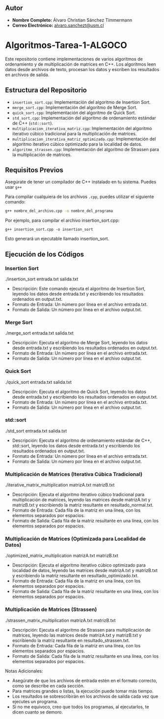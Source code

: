 ## Autor
- **Nombre Completo:** Álvaro Christian Sánchez Timmermann
- **Correo Electrónico:** alvaro.sanchezt@usm.cl
# Algoritmos-Tarea-1-ALGOCO
Este repositorio contiene implementaciones de varios algoritmos de ordenamiento y de multiplicación de matrices en C++. Los algoritmos leen datos desde archivos de texto, procesan los datos y escriben los resultados en archivos de salida.

## Estructura del Repositorio

- `insertion_sort.cpp`: Implementación del algoritmo de Insertion Sort.
- `merge_sort.cpp`: Implementación del algoritmo de Merge Sort.
- `quick_sort.cpp`: Implementación del algoritmo de Quick Sort.
- `std_sort.cpp`: Implementación del algoritmo de ordenamiento estándar de C++ (`std::sort`).
- `multiplicacion_iterativa_matriz.cpp`: Implementación del algoritmo iterativo cúbico tradicional para la multiplicación de matrices.
- `multiplicacion_iterativa_matriz_optimizada.cpp`: Implementación del algoritmo iterativo cúbico optimizado para la localidad de datos.
- `algoritmo_strassen.cpp`: Implementación del algoritmo de Strassen para la multiplicación de matrices.

## Requisitos Previos
Asegúrate de tener un compilador de C++ instalado en tu sistema. Puedes usar `g++`

Para compilar cualquiera de los archivos `.cpp`, puedes utilizar el siguiente comando:

```bash
g++ nombre_del_archivo.cpp -o nombre_del_programa
```
Por ejemplo, para compilar el archivo insertion_sort.cpp:
```
g++ insertion_sort.cpp -o insertion_sort
```
Esto generará un ejecutable llamado insertion_sort.

## Ejecución de los Códigos
### Insertion Sort
./insertion_sort entrada.txt salida.txt
- Descripción: Este comando ejecuta el algoritmo de Insertion Sort, leyendo los datos desde entrada.txt y escribiendo los resultados ordenados en output.txt.
- Formato de Entrada: Un número por línea en el archivo entrada.txt.
- Formato de Salida: Un número por línea en el archivo output.txt.
### Merge Sort
./merge_sort entrada.txt salida.txt
- Descripción: Ejecuta el algoritmo de Merge Sort, leyendo los datos desde entrada.txt y escribiendo los resultados ordenados en output.txt.
- Formato de Entrada: Un número por línea en el archivo entrada.txt.
- Formato de Salida: Un número por línea en el archivo output.txt.
### Quick Sort
./quick_sort entrada.txt salida.txt
- Descripción: Ejecuta el algoritmo de Quick Sort, leyendo los datos desde entrada.txt y escribiendo los resultados ordenados en output.txt.
- Formato de Entrada: Un número por línea en el archivo entrada.txt.
- Formato de Salida: Un número por línea en el archivo output.txt.
### std::sort
./std_sort entrada.txt salida.txt
- Descripción: Ejecuta el algoritmo de ordenamiento estándar de C++, std::sort, leyendo los datos desde entrada.txt y escribiendo los resultados ordenados en output.txt.
- Formato de Entrada: Un número por línea en el archivo entrada.txt.
- Formato de Salida: Un número por línea en el archivo output.txt.
### Multiplicación de Matrices (Iterativa Cúbica Tradicional)
./iterative_matrix_multiplication matrizA.txt matrizB.txt
- Descripción: Ejecuta el algoritmo iterativo cúbico tradicional para multiplicación de matrices, leyendo las matrices desde matrizA.txt y matrizB.txt y escribiendo la matriz resultante en resultado_normal.txt.
- Formato de Entrada: Cada fila de la matriz en una línea, con los elementos separados por espacios.
- Formato de Salida: Cada fila de la matriz resultante en una línea, con los elementos separados por espacios.
### Multiplicación de Matrices (Optimizada para Localidad de Datos)
./optimized_matrix_multiplication matrizA.txt matrizB.txt
- Descripción: Ejecuta el algoritmo iterativo cúbico optimizado para localidad de datos, leyendo las matrices desde matrizA.txt y matrizB.txt y escribiendo la matriz resultante en resultado_optimizado.txt.
- Formato de Entrada: Cada fila de la matriz en una línea, con los elementos separados por espacios.
- Formato de Salida: Cada fila de la matriz resultante en una línea, con los elementos separados por espacios.
### Multiplicación de Matrices (Strassen)
./strassen_matrix_multiplication matrizA.txt matrizB.txt
- Descripción: Ejecuta el algoritmo de Strassen para multiplicación de matrices, leyendo las matrices desde matrizA.txt y matrizB.txt y escribiendo la matriz resultante en resultado_strassen.txt.
- Formato de Entrada: Cada fila de la matriz en una línea, con los elementos separados por espacios.
- Formato de Salida: Cada fila de la matriz resultante en una línea, con los elementos separados por espacios.

Notas Adicionales:
- Asegúrate de que los archivos de entrada estén en el formato correcto, como se describe en cada sección.
- Para matrices grandes o listas, la ejecución puede tomar más tiempo.
- Los resultados se sobrescribirán en los archivos de salida cada vez que ejecutes un programa.
- Si no me equivoco, creo que todos los programas, al ejecutarlos, te dicen cuanto se demoro.
